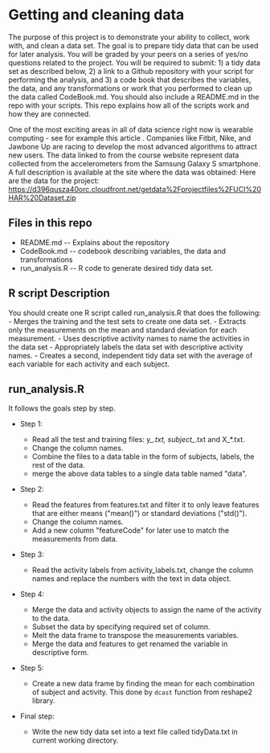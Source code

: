 # Getting and cleaning data

The purpose of this project is to demonstrate your ability to collect, work with, and clean a data set. The goal is to prepare tidy data that can be used for later analysis. You will be graded by your peers on a series of yes/no questions related to the project. You will be required to submit: 1) a tidy data set as described below, 2) a link to a Github repository with your script for performing the analysis, and 3) a code book that describes the variables, the data, and any transformations or work that you performed to clean up the data called CodeBook.md. You should also include a README.md in the repo with your scripts. This repo explains how all of the scripts work and how they are connected.  

One of the most exciting areas in all of data science right now is wearable computing - see for example this article . Companies like Fitbit, Nike, and Jawbone Up are racing to develop the most advanced algorithms to attract new users. The data linked to from the course website represent data collected from the accelerometers from the Samsung Galaxy S smartphone. A full description is available at the site where the data was obtained: 
Here are the data for the project: 
https://d396qusza40orc.cloudfront.net/getdata%2Fprojectfiles%2FUCI%20HAR%20Dataset.zip 

## Files in this repo
* README.md -- Explains about the repository
* CodeBook.md -- codebook describing variables, the data and transformations
* run_analysis.R -- R code to generate desired tidy data set.

## R script Description
You should create one R script called run_analysis.R that does the following:
	- Merges the training and the test sets to create one data set.
	- Extracts only the measurements on the mean and standard deviation for each measurement. 
	- Uses descriptive activity names to name the activities in the data set
	- Appropriately labels the data set with descriptive activity names. 
	- Creates a second, independent tidy data set with the average of each variable for each activity and each subject. 

## run_analysis.R
It follows the goals step by step.

* Step 1:
  * Read all the test and training files: y_*.txt, subject_*.txt and X_*.txt.
  * Change the column names.
  * Combine the files to a data table in the form of subjects, labels, the rest of the data.
  * merge the above data tables to a single data table named "data".

* Step 2:
  * Read the features from features.txt and filter it to only leave features that are either means ("mean()") or standard deviations ("std()").
  * Change the column names.
  * Add a new column "featureCode" for later use to match the measurements from data.

* Step 3:
  * Read the activity labels from activity_labels.txt, change the column names and replace the numbers with the text in data object.

* Step 4:
  * Merge the data and activity objects to assign the name of the activity to the data.
  * Subset the data by specifying required set of column.
  * Melt the data frame to transpose the measurements variables.
  * Merge the data and features to get renamed the variable in descriptive form.
  
* Step 5:
  * Create a new data frame by finding the mean for each combination of subject and activity. This done by `dcast` function from reshape2 library.
  
* Final step:
  * Write the new tidy data set into a text file called tidyData.txt in current working directory.